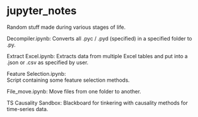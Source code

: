 # jupyter_notes
Random stuff made during various stages of life.


  Decompiler.ipynb:
    Converts all .pyc / .pyd (specified) in a specified folder to .py.

  Extract Excel.ipynb:
    Extracts data from multiple Excel tables and put into a .json or .csv as specified by user.

  Feature Selection.ipynb:  
    Script containing some feature selection methods.

  File_move.ipynb:
    Move files from one folder to another.

  TS Causality Sandbox:
    Blackboard for tinkering with causality methods for time-series data.
